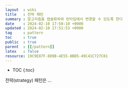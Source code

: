 ```yaml
---
layout  : wiki
title   : 전략 패턴
summary : 알고리즘을 캡슐화하여 런타임에서 변경할 수 있도록 한다
date    : 2024-02-10 17:50:10 +0900
updated : 2024-02-10 17:51:53 +0900
tag     : pattern
toc     : true
public  : true
parent  : [[/pattern]]
latex   : false
resource: 19C9E87F-889B-4E55-8BD5-49C41C727C01
---
```

* TOC
{:toc}

전략(strategy) 패턴은 ...
